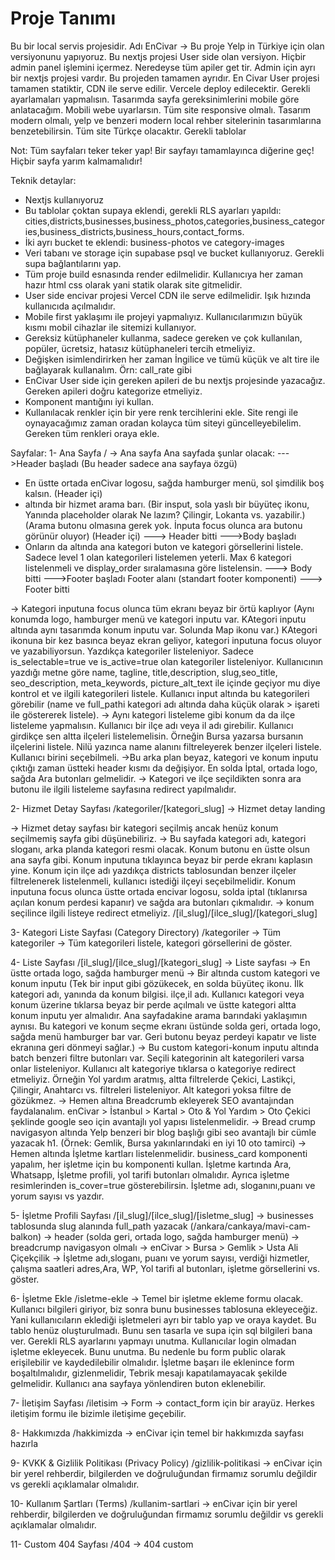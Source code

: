 # Proje Tanımı
Bu bir local servis projesidir. Adı EnCivar -> Bu proje Yelp in Türkiye için olan versiyonunu yapıyoruz. 
Bu nextjs projesi User side olan versiyon. Hiçbir admin panel işlemini içermez. Neredeyse tüm apiler get tir.
Admin için ayrı bir nextjs projesi vardır. Bu projeden tamamen ayrıdır. 
En Civar User projesi tamamen statiktir, CDN ile serve edilir. Vercele deploy edilecektir. Gerekli ayarlamaları yapmalısın. 
Tasarımda sayfa gereksinimlerini mobile göre anlatacağım. Mobili webe uyarlarsın. Tüm site responsive olmalı.
Tasarım modern olmalı, yelp ve benzeri modern local rehber sitelerinin tasarımlarına benzetebilirsin.
Tüm site Türkçe olacaktır. 
Gerekli tablolar

Not: Tüm sayfaları teker teker yap! Bir sayfayı tamamlayınca diğerine geç! Hiçbir sayfa yarım kalmamalıdır! 






Teknik detaylar:
- Nextjs kullanıyoruz
- Bu tablolar çoktan supaya eklendi, gerekli RLS ayarları yapıldı: cities,districts,businesses,business_photos,categories,business_categories,business_districts,business_hours,contact_forms.
- İki ayrı bucket te eklendi: business-photos ve category-images
- Veri tabanı ve storage için supabase psql ve bucket kullanıyoruz. Gerekli supa bağlantılarını yap.
- Tüm proje build esnasında render edilmelidir. Kullanıcıya her zaman hazır html css olarak yani statik olarak site gitmelidir. 
- User side encivar projesi Vercel CDN ile serve edilmelidir. Işık hızında kullanıcıda açılmalıdır. 
- Mobile first yaklaşımı ile projeyi yapmalıyız. Kullanıcılarımızın büyük kısmı mobil cihazlar ile sitemizi kullanıyor.
- Gereksiz kütüphaneler kullanma, sadece gereken ve çok kullanılan, popüler, ücretsiz, hatasız kütüphaneleri tercih etmeliyiz. 
- Değişken isimlendirirken her zaman İngilice ve tümü küçük ve alt tire ile bağlayarak kullanalım. Örn: call_rate gibi
- EnCivar User side için gereken apileri de bu nextjs projesinde yazacağız. Gereken apileri doğru kategorize etmeliyiz.
- Komponent mantığını iyi kullan. 
- Kullanılacak renkler için bir yere renk tercihlerini ekle. Site rengi ile oynayacağımız zaman oradan kolayca tüm siteyi güncelleyebilelim. Gereken tüm renkleri oraya ekle.





Sayfalar: 
1- Ana Sayfa
/ → Ana sayfa
Ana sayfada şunlar olacak:
--->Header başladı (Bu header sadece ana sayfaya özgü)
- En üstte ortada enCivar logosu, sağda hamburger menü, sol şimdilik boş kalsın. (Header içi) 
- altında bir hizmet arama barı. (Bir insput, sola yaslı bir büyüteç ikonu, Yanında placeholder olarak Ne lazım? Çilingir, Lokanta vs. yazabilir.) (Arama butonu olmasına gerek yok. İnputa focus olunca ara butonu görünür oluyor) (Header içi)
---> Header bitti
--->Body başladı
- Onların da altında ana kategori buton ve kategori görsellerini listele. Sadece level 1 olan kategorileri listelemen yeterli. Max 6 kategori listelenmeli ve display_order sıralamasına göre listelensin.
---> Body bitti
--->Footer başladı
Footer alanı (standart footer komponenti)
---> Footer bitti

-> Kategori inputuna focus olunca tüm ekranı beyaz bir örtü kaplıyor (Aynı konumda logo, hamburger menü ve kategori inputu var. KAtegori inputu altında aynı tasarımda konum inputu var. Solunda Map ikonu var.) KAtegori ikonuna bir kez basınca beyaz ekran geliyor, kategori inputuna focus oluyor ve yazabiliyorsun. Yazdıkça kategoriler listeleniyor. Sadece is_selectable=true ve is_active=true olan kategoriler listeleniyor. Kullanıcının yazdığı metne göre name, tagline, title,description, slug,seo_title,
seo_description, meta_keywords, picture_alt_text ile içinde geçiyor mu diye kontrol et ve ilgili kategorileri listele. Kullanıcı input altında bu kategorileri görebilir (name ve full_pathi kategori adı altında daha küçük olarak > işareti ile göstererek listele). 
-> Aynı kategori listeleme gibi konum da da ilçe listeleme yapmalısın. Kullanıcı bir ilçe adı veya il adı girebilir. Kullanıcı girdikçe sen altta ilçeleri listelemelisin. Örneğin Bursa yazarsa bursanın ilçelerini listele. Nilü yazınca name alanını filtreleyerek benzer ilçeleri listele. Kullanıcı birini seçebilmeli. 
->Bu arka plan beyaz, kategori ve konum inputu çıktığı zaman üstteki header kısmı da değişiyor. En solda İptal, ortada logo, sağda Ara butonları gelmelidir.
-> Kategori ve ilçe seçildikten sonra ara butonu ile ilgili listeleme sayfasına redirect yapılmalıdır.




2- Hizmet Detay Sayfası
/kategoriler/[kategori_slug] → Hizmet detay landing

-> Hizmet detay sayfası bir kategori seçilmiş ancak henüz konum seçilmemiş sayfa gibi düşünebiliriz. 
-> Bu sayfada kategori adı, kategori sloganı, arka planda kategori resmi olacak. Konum butonu en üstte olsun ana sayfa gibi. Konum inputuna tıklayınca beyaz bir perde ekranı kaplasın yine. Konum için ilçe adı yazdıkça districts tablosundan benzer ilçeler filtrelenerek listelenmeli, kullanıcı istediği ilçeyi seçebilmelidir. Konum inputuna focus olunca üstte ortada encivar logosu, solda iptal (tıklanırsa açılan konum perdesi kapanır) ve sağda ara butonları çıkmalıdır. 
-> konum seçilince ilgili listeye redirect etmeliyiz. /[il_slug]/[ilce_slug]/[kategori_slug]



3- Kategori Liste Sayfası (Category Directory)
/kategoriler → Tüm kategoriler
-> Tüm kategorileri listele, kategori görsellerini de göster.


4- Liste Sayfası
/[il_slug]/[ilce_slug]/[kategori_slug] → Liste sayfası
-> En üstte ortada logo, sağda hamburger menü
-> Bir altında custom kategori ve konum inputu (Tek bir input gibi gözükecek, en solda büyüteç ikonu. İlk kategori adı, yanında da konum bilgisi. ilçe,il adı. Kullanıcı kategori veya konum üzerine tıklarsa beyaz bir perde açılmalı ve üstte kategori altta konum inputu yer almalıdır. Ana sayfadakine arama barındaki yaklaşımın aynısı. Bu kategori ve konum seçme ekranı üstünde solda geri, ortada logo, sağda menü hamburger bar var. Geri butonu beyaz perdeyi kapatır ve liste ekranına geri dönmeyi sağlar.)
-> Bu custom kategori-konum inputu altında batch benzeri filtre butonları var. Seçili kategorinin alt kategorileri varsa onlar listeleniyor. Kullanıcı alt kategoriye tıklarsa o kategoriye redirect etmeliyiz. Örneğin Yol yardım aratmış, altta filtrelerde Çekici, Lastikçi, Çilingir, Anahtarcı vs. filtreleri listeleniyor. Alt kategori yoksa filtre de gözükmez.
-> Hemen altına Breadcrumb ekleyerek SEO avantajından faydalanalım. enCivar > İstanbul > Kartal > Oto & Yol Yardım > Oto Çekici şeklinde google seo için avantajlı yol yapısı listelenmelidir. 
-> Bread crump navigasyon altında Yelp benzeri bir blog başlığı gibi seo avantajlı bir cümle yazacak h1. (Örnek: Gemlik, Bursa yakınlarındaki en iyi 10 oto tamirci)
-> Hemen altında İşletme kartları listelenmelidir. business_card komponenti yapalım, her işletme için bu komponenti kullan. İşletme kartında Ara, Whatsapp, İşletme profili, yol tarifi butonları olmalıdır. Ayrıca işletme resimlerinden is_cover=true gösterebilirsin. İşletme adı, sloganını,puanı ve yorum sayısı vs yazdır.


5- İşletme Profili Sayfası
/[il_slug]/[ilce_slug]/[isletme_slug] -> businesses tablosunda slug alanında full_path yazacak (/ankara/cankaya/mavi-cam-balkon)
-> header (solda geri, ortada logo, sağda hamburger menü)
-> breadcrump navigasyon olmalı -> enCivar > Bursa > Gemlik > Usta Ali Çiçekçilik
-> İşletme adı,sloganı, puanı ve yorum sayısı, verdiği hizmetler, çalışma saatleri adres,Ara, WP, Yol tarifi al butonları, işletme görsellerini vs. göster.


6- İşletme Ekle
/isletme-ekle
-> Temel bir işletme ekleme formu olacak. Kullanıcı bilgileri giriyor, biz sonra bunu businesses tablosuna ekleyeceğiz. Yani kullanıcıların eklediği işletmeleri ayrı bir tablo yap ve oraya kaydet. Bu tablo henüz oluşturulmadı. Bunu sen tasarla ve supa için sql bilgileri bana ver. Gerekli RLS ayarlarını yapmayı unutma. Kullanıcılar login olmadan işletme ekleyecek. Bunu unutma. Bu nedenle bu form public olarak erişilebilir ve kaydedilebilir olmalıdır. İşletme başarı ile eklenince form boşaltılmalıdır, gizlenmelidir, Tebrik mesajı kapatılamayacak şekilde gelmelidir. Kullanıcı ana sayfaya yönlendiren buton eklenebilir. 



7- İletişim Sayfası
/iletisim → Form
-> contact_form için bir arayüz. Herkes iletişim formu ile bizimle iletişime geçebilir.



8- Hakkımızda
/hakkimizda
-> enCivar için temel bir hakkımızda sayfası hazırla


9- KVKK & Gizlilik Politikası (Privacy Policy)
/gizlilik-politikasi
-> enCivar için bir yerel rehberdir, bilgilerden ve doğruluğundan firmamız sorumlu değildir vs gerekli açıklamalar olmalıdır.



10- Kullanım Şartları (Terms)
/kullanim-sartlari
-> enCivar için bir yerel rehberdir, bilgilerden ve doğruluğundan firmamız sorumlu değildir vs gerekli açıklamalar olmalıdır.


11- Custom 404 Sayfası
/404 → 404 custom